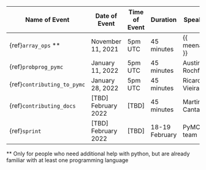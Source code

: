 | Name of Event                  | Date of Event       | Time of Event | Duration      | Speaker          |
|--------------------------------|---------------------|---------------|---------------|------------------|
| {ref}`array_ops` **            | November 11, 2021   |  5pm UTC      | 45 minutes | {{ meenal }}     |
| {ref}`probprog_pymc`    | January 11, 2022    |  5pm UTC      | 45 minutes    | Austin Rochford  |
| {ref}`contributing_to_pymc`           | January 28, 2022    |  5pm UTC      | 45 minutes    | Ricardo Vieira   |
| {ref}`contributing_docs`       | [TBD] February 2022 | [TBD]         | 45 minutes    | Martina Cantaro  |
| {ref}`sprint`                  | [TBD] February 2022 | [TBD]         | 18-19 February      | PyMC team        |

 ** Only for people who need additional help with python, but are already familiar with at least one programming language
